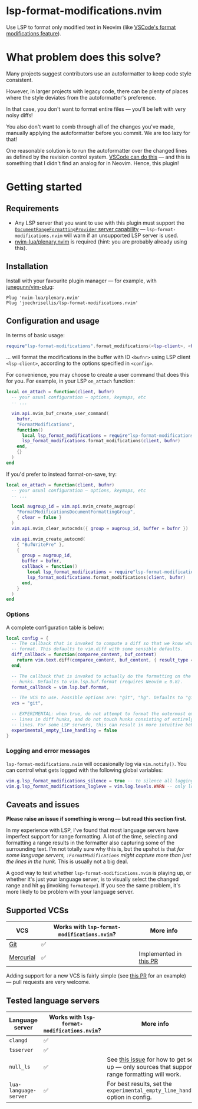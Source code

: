 # lsp-format-modifications.nvim

Use LSP to format only modified text in Neovim (like [VSCode's format
modifications feature][vscode-format-modifications-issue]).

# What problem does this solve?

Many projects suggest contributors use an autoformatter to keep code style
consistent.

However, in larger projects with legacy code, there can be plenty of places
where the style deviates from the autoformatter's preference.

In that case, you don't want to format entire files — you'll be left with very
noisy diffs!

You also don't want to comb through all of the changes you've made, manually
applying the autoformatter before you commit. We are too lazy for that!

One reasonable solution is to run the autoformatter over the changed lines as
defined by the revision control system. [VSCode can do
this][vscode-format-modifications-issue] — and this is something that I didn't
find an analog for in Neovim. Hence, this plugin!

# Getting started

## Requirements

- Any LSP server that you want to use with this plugin must support the
  [`DocumentRangeFormattingProvider` server
  capability][document-range-formatting-provider-capability] —
  `lsp-format-modifications.nvim` will warn if an unsupported LSP server is
  used.
- [nvim-lua/plenary.nvim][plenary.nvim] is required (hint: you are probably
  already using this).

## Installation

Install with your favourite plugin manager — for example, with [junegunn/vim-plug][vim-plug]:

```vimscript
Plug 'nvim-lua/plenary.nvim'
Plug 'joechrisellis/lsp-format-modifications.nvim'
```

## Configuration and usage

In terms of basic usage:

```lua
require"lsp-format-modifications".format_modifications(<lsp-client>, <bufnr>, <config>)
```

... will format the modifications in the buffer with ID `<bufnr>` using LSP
client `<lsp-client>`, according to the options specified in `<config>`.

For convenience, you may choose to create a user command that does this for
you. For example, in your LSP `on_attach` function:

```lua
local on_attach = function(client, bufnr)
  -- your usual configuration — options, keymaps, etc
  -- ...

  vim.api.nvim_buf_create_user_command(
    bufnr,
    "FormatModifications",
    function()
      local lsp_format_modifications = require"lsp-format-modifications"
      lsp_format_modifications.format_modifications(client, bufnr)
    end,
    {}
  )
end
```

If you'd prefer to instead format-on-save, try:

```lua
local on_attach = function(client, bufnr)
  -- your usual configuration — options, keymaps, etc
  -- ...

  local augroup_id = vim.api.nvim_create_augroup(
    "FormatModificationsDocumentFormattingGroup",
    { clear = false }
  )
  vim.api.nvim_clear_autocmds({ group = augroup_id, buffer = bufnr })

  vim.api.nvim_create_autocmd(
    { "BufWritePre" },
    {
      group = augroup_id,
      buffer = bufnr,
      callback = function()
        local lsp_format_modifications = require"lsp-format-modifications"
        lsp_format_modifications.format_modifications(client, bufnr)
      end,
    }
  )
end
```

### Options

A complete configuration table is below:

```lua
local config = {
  -- The callback that is invoked to compute a diff so that we know what to
  -- format. This defaults to vim.diff with some sensible defaults.
  diff_callback = function(comparee_content, buf_content)
    return vim.text.diff(comparee_content, buf_content, { result_type = "indices" })
  end,

  -- The callback that is invoked to actually do the formatting on the changed
  -- hunks. Defaults to vim.lsp.buf.format (requires Neovim ≥ 0.8).
  format_callback = vim.lsp.buf.format,

  -- The VCS to use. Possible options are: "git", "hg". Defaults to "git".
  vcs = "git",

  -- EXPERIMENTAL: when true, do not attempt to format the outermost empty
  -- lines in diff hunks, and do not touch hunks consisting of entirely empty
  -- lines. For some LSP servers, this can result in more intuitive behaviour.
  experimental_empty_line_handling = false
}
```

### Logging and error messages

`lsp-format-modifications.nvim` will occasionally log via `vim.notify()`. You
can control what gets logged with the following global variables:

```lua
vim.g.lsp_format_modifications_silence = true -- to silence all logging
vim.g.lsp_format_modifications_logleve = vim.log.levels.WARN -- only log at WARN severity or above
```

## Caveats and issues

**Please raise an issue if something is wrong — but read this section first.**

In my experience with LSP, I've found that most language servers have imperfect
support for range formatting. A lot of the time, selecting and formatting a
range results in the formatter also capturing some of the surrounding text. I'm
not totally sure why this is, but the upshot is that _for some language
servers, `:FormatModifications` might capture more than just the lines in the
hunk_. This is usually not a big deal.

A good way to test whether `lsp-format-modifications.nvim` is playing up, or
whether it's just your language server, is to visually select the changed range
and hit `gq` (invoking `formatexpr`). If you see the same problem, it's more
likely to be problem with your language server.

## Supported VCSs

| VCS                        | Works with `lsp-format-modifications.nvim`? | More info                                                                                       |
| -------------------------- | ------------------------------------------- | ----------------------------------------------------------------------------------------------- |
| [Git][git-vcs]             | ✅                                          |                                                                                                 |
| [Mercurial][mercurial-vcs] | ✅                                          | Implemented in [this PR](https://github.com/joechrisellis/lsp-format-modifications.nvim/pull/3) |

Adding support for a new VCS is fairly simple (see [this
PR](https://github.com/joechrisellis/lsp-format-modifications.nvim/pull/3) for
an example) — pull requests are very welcome.

## Tested language servers

| Language server      | Works with `lsp-format-modifications.nvim`? | More info                                                                                                                                                                                       |
| -------------------- | ------------------------------------------- | ----------------------------------------------------------------------------------------------------------------------------------------------------------------------------------------------- |
| `clangd`             | ✅                                          |                                                                                                                                                                                                 |
| `tsserver`           | ✅                                          |                                                                                                                                                                                                 |
| `null_ls`            | ✅                                          | See [this issue](https://github.com/joechrisellis/lsp-format-modifications.nvim/issues/1#issuecomment-1275302811) for how to get set up — only sources that support range formatting will work. |
| `lua-language-server`| ✅                                          | For best results, set the `experimental_empty_line_handling` option in config.                                                                                                                  |

[git-vcs]: https://git-scm.com
[mercurial-vcs]: https://www.mercurial-scm.org
[nvim-lspconfig]: https://github.com/neovim/nvim-lspconfig
[plenary.nvim]: https://github.com/nvim-lua/plenary.nvim
[vim-plug]: https://github.com/junegunn/vim-plug
[vscode-format-modifications-issue]: https://github.com/Microsoft/vscode/issues/44075
[document-range-formatting-provider-capability]: https://learn.microsoft.com/en-us/dotnet/api/microsoft.visualstudio.languageserver.protocol.servercapabilities.documentrangeformattingprovider?view=visualstudiosdk-2022
